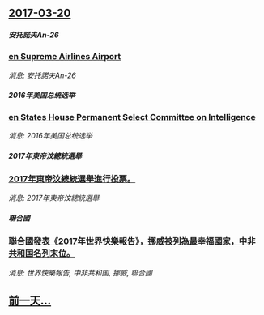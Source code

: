 ## [2017-03-20](/news/2017/03/20/index.md)

##### 安托諾夫An-26
### [en Supreme Airlines Airport ](/news/2017/03/20/en-Supreme-Airlines-Airport.md)
_消息: 安托諾夫An-26_

##### 2016年美国总统选举
### [en States House Permanent Select Committee on Intelligence ](/news/2017/03/20/en-States-House-Permanent-Select-Committee-on-Intelligence.md)
_消息: 2016年美国总统选举_

##### 2017年東帝汶總統選舉
### [2017年東帝汶總統選舉進行投票。 ](/news/2017/03/20/2017年東帝汶總統選舉進行投票.md)
_消息: 2017年東帝汶總統選舉_

##### 聯合國
### [聯合國發表《2017年世界快樂報告》，挪威被列為最幸福國家，中非共和国名列末位。 ](/news/2017/03/20/聯合國發表-2017年世界快樂報告-挪威被列為最幸福國家-中非共和国名列末位.md)
_消息: 世界快樂報告, 中非共和国, 挪威, 聯合國_

## [前一天...](/news/2017/03/19/index.md)

